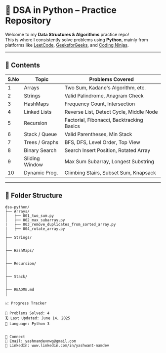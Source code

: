 # 🧠 DSA in Python – Practice Repository

Welcome to my **Data Structures & Algorithms** practice repo!  
This is where I consistently solve problems using **Python**, mainly from platforms like [LeetCode](https://leetcode.com), [GeeksforGeeks](https://www.geeksforgeeks.org/), and [Coding Ninjas](https://www.codingninjas.com/studio/).

---

## 🧾 Contents

| S.No | Topic            | Problems Covered                           |
|------|------------------|--------------------------------------------|
| 1    | Arrays           | Two Sum, Kadane's Algorithm, etc.          |
| 2    | Strings          | Valid Palindrome, Anagram Check            |
| 3    | HashMaps         | Frequency Count, Intersection               |
| 4    | Linked Lists     | Reverse List, Detect Cycle, Middle Node    |
| 5    | Recursion        | Factorial, Fibonacci, Backtracking Basics  |
| 6    | Stack / Queue    | Valid Parentheses, Min Stack               |
| 7    | Trees / Graphs   | BFS, DFS, Level Order, Top View            |
| 8    | Binary Search    | Search Insert Position, Rotated Array      |
| 9    | Sliding Window   | Max Sum Subarray, Longest Substring        |
| 10   | Dynamic Prog.    | Climbing Stairs, Subset Sum, Knapsack      |

---

## 📂 Folder Structure

```text
dsa-python/
├── Arrays/
│   ├── 001_two_sum.py
│   ├── 002_max_subarray.py
|   ├── 003_remove_duplicates_from_sorted_array.py
|   ├── 004_rotate_array.py
│
├── Strings/
│   
│
├── HashMaps/
│   
│
├── Recursion/
│   
│
├── Stack/
│   
│
├── README.md
│

📈 Progress Tracker

🧩 Problems Solved: 4
🗓️ Last Updated: June 14, 2025
🧠 Language: Python 3


🔗 Connect
📧 Email: yashnamdevnwg@gmail.com
🔗 LinkedIn: www.linkedin.com/in/yashwant-namdev

